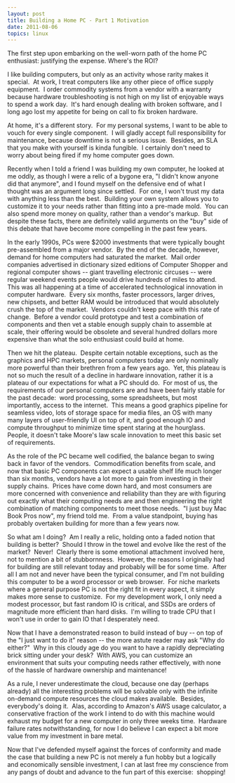 ```yaml
---
layout: post
title: Building a Home PC - Part 1 Motivation
date: 2011-08-06
topics: linux
---
```

The first step upon embarking on the well-worn path of the home PC enthusiast:  justifying the expense.  Where's the ROI?

<!--excerpt-->

I like building computers, but only as an activity whose rarity makes it special.  At work, I treat computers like any other piece of office supply equipment.  I order commodity systems from a vendor with a warranty because hardware troubleshooting is not high on my list of enjoyable ways to spend a work day.  It's hard enough dealing with broken software, and I long ago lost my appetite for being on call to fix broken hardware.







At home, it's a different story.  For my personal systems, I want to be able to vouch for every single component.  I will gladly accept full responsibility for maintenance, because downtime is not a serious issue.  Besides, an SLA that you make with yourself is kinda fungible.  I certainly don't need to worry about being fired if my home computer goes down.







Recently when I told a friend I was building my own computer, he looked at me oddly, as though I were a relic of a bygone era, "I didn't know anyone did that anymore", and I found myself on the defensive end of what I thought was an argument long since settled.  For one, I won't trust my data with anything less than the best.  Building your own system allows you to customize it to your needs rather than fitting into a pre-made mold.  You can also spend more money on quality, rather than a vendor's markup.  But despite these facts, there are definitely valid arguments on the "buy" side of this debate that have become more compelling in the past few years.







In the early 1990s, PCs were $2000 investments that were typically bought pre-assembled from a major vendor.  By the end of the decade, however, demand for home computers had saturated the market.  Mail order companies advertised in dictionary sized editions of Computer Shopper and regional computer shows -- giant travelling electronic circuses -- were regular weekend events people would drive hundreds of miles to attend.  This was all happening at a time of accelerated technological innovation in computer hardware.  Every six months, faster processors, larger drives, new chipsets, and better RAM would be introduced that would absolutely crush the top of the market.  Vendors couldn't keep pace with this rate of change.  Before a vendor could prototype and test a combination of components and then vet a stable enough supply chain to assemble at scale, their offering would be obsolete and several hundred dollars more expensive than what the solo enthusiast could build at home.







Then we hit the plateau.  Despite certain notable exceptions, such as the graphics and HPC markets, personal computers today are only nominally more powerful than their brethren from a few years ago.  Yet, this plateau is not so much the result of a decline in hardware innovation, rather it is a plateau of our expectations for what a PC should do.  For most of us, the requirements of our personal computers are and have been fairly stable for the past decade:  word processing, some spreadsheets, but most importantly, access to the internet.  This means a good graphics pipeline for seamless video, lots of storage space for media files, an OS with many many layers of user-friendly UI on top of it, and good enough IO and compute throughput to minimize time spent staring at the hourglass.  People, it doesn't take Moore's law scale innovation to meet this basic set of requirements.







As the role of the PC became well codified, the balance began to swing back in favor of the vendors.  Commodification benefits from scale, and now that basic PC components can expect a usable shelf life much longer than six months, vendors have a lot more to gain from investing in their supply chains.  Prices have come down hard, and most consumers are more concerned with convenience and reliability than they are with figuring out exactly what their computing needs are and then engineering the right combination of matching components to meet those needs.  "I just buy Mac Book Pros now", my friend told me.  From a value standpoint, buying has probably overtaken building for more than a few years now.







So what am I doing?  Am I really a relic, holding onto a faded notion that building is better?  Should I throw in the towel and evolve like the rest of the market?  Never!  Clearly there is some emotional attachment involved here, not to mention a bit of stubbornness.  However, the reasons I originally had for building are still relevant today and probably will be for some time.  After all I am not and never have been the typical consumer, and I'm not building this computer to be a word processor or web browser.  For niche markets where a general purpose PC is not the right fit in every aspect, it simply makes more sense to customize.  For my development work, I only need a modest processor, but fast random IO is critical, and SSDs are orders of magnitude more efficient than hard disks.  I'm willing to trade CPU that I won't use in order to gain IO that I desperately need.







Now that I have a demonstrated reason to build instead of buy -- on top of the "I just want to do it" reason -- the more astute reader may ask "Why do either?"  Why in this cloudy age do you want to have a rapidly depreciating brick sitting under your desk?  With AWS, you can customize an environment that suits your computing needs rather effectively, with none of the hassle of hardware ownership and maintenance!







As a rule, I never underestimate the cloud, because one day (perhaps already) all the interesting problems will be solvable only with the infinite on-demand compute resources the cloud makes available.  Besides, everybody's doing it.  Alas, according to Amazon's AWS usage calculator, a conservative fraction of the work I intend to do with this machine would exhaust my budget for a new computer in only three weeks time.  Hardware failure rates notwithstanding, for now I do believe I can expect a bit more value from my investment in bare metal.







Now that I've defended myself against the forces of conformity and made the case that building a new PC is not merely a fun hobby but a logically and economically sensible investment, I can at last free my conscience from any pangs of doubt and advance to the fun part of this exercise:  shopping!
